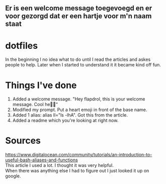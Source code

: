 ## Er is een welcome message toegevoegd en er voor gezorgd dat er een hartje voor m'n naam staat

# dotfiles

In the beginning I no idea what to do until I read the articles and askes people to help. Later when I started to understand it it became kind off fun. 

# Things I've done
1. Added a welcome message. "Hey flapdrol, this is your welcome message. Cool he👌🏼"
2. Modified my prompt. Put a heart emoji in front of the base name. 
3. Added 1 alias: alias ll="ls -lhA". Got this from the article.
4. Added a readme which you're looking at right now. 

# Sources
https://www.digitalocean.com/community/tutorials/an-introduction-to-useful-bash-aliases-and-functions  
This article I used a lot. I thought it was very helpful.  
When there was anything else I had to figure out I just looked it up on google.
